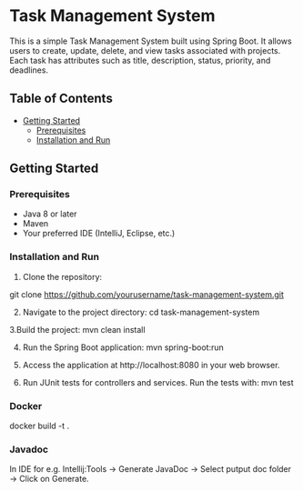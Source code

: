 # Task Management System

This is a simple Task Management System built using Spring Boot. It allows users to create, update, delete, and view tasks associated with projects. Each task has attributes such as title, description, status, priority, and deadlines.

## Table of Contents

- [Getting Started](#getting-started)
  - [Prerequisites](#prerequisites)
  - [Installation and Run](#installation)

## Getting Started

### Prerequisites

- Java 8 or later
- Maven
- Your preferred IDE (IntelliJ, Eclipse, etc.)

### Installation and Run
1. Clone the repository:

git clone https://github.com/yourusername/task-management-system.git

2. Navigate to the project directory:
cd task-management-system

3.Build the project:
mvn clean install

4. Run the Spring Boot application:
mvn spring-boot:run

5. Access the application at http://localhost:8080 in your web browser.

6. Run JUnit tests for controllers and services. Run the tests with:
mvn test

### Docker
 docker build -t <image-name> .

### Javadoc
 In IDE for e.g. Intellij:Tools -> Generate JavaDoc -> Select putput doc folder -> Click on Generate.


